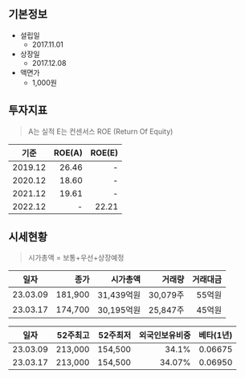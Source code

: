 ## 기본정보
* 설립일
  * 2017.11.01
* 상장일
  * 2017.12.08
* 액면가
  * 1,000원

## 투자지표
> A는 실적 E는 컨센서스
> ROE (Return Of Equity)

|기준|ROE(A)|ROE(E)|
|:--:|--:|--:|
|2019.12|26.46|-|
|2020.12|18.60|-|
|2021.12|19.61|-|
|2022.12|-|22.21|

## 시세현황 
> 시가총액 = 보통+우선+상장예정

|일자|종가|시가총액|거래량|거래대금|
|:--:|--:|--:|--:|--:|
|23.03.09|181,900|31,439억원|30,079주|55억원|
|23.03.17|174,700|30,195억원|25,847주|45억원|

|일자|52주최고|52주최저|외국인보유비중|베타(1년)
|:--:|--:|--:|--:|--:|
|23.03.09|213,000|154,500|34.1%|0.06675|
|23.03.17|213,000|154,500|34.07%|0.06950|
